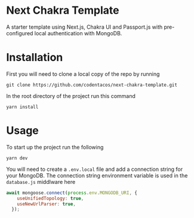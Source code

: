 # Next Chakra Template

A starter template using Next.js, Chakra UI and Passport.js with pre-configured local authentication with MongoDB.

# Installation

First you will need to clone a local copy of the repo by running
```git
git clone https://github.com/codentacos/next-chakra-template.git
```
In the root directory of the project run this command
```git
yarn install
```

# Usage
To start up the project run the following
```git
yarn dev
```
You will need to create a `.env.local` file and add a connection string for your MongoDB.
The connection string environment variable is used in the `database.js` middlware here
```javascript
await mongoose.connect(process.env.MONGODB_URI, {
    useUnifiedTopology: true,
    useNewUrlParser: true,
  });
```
